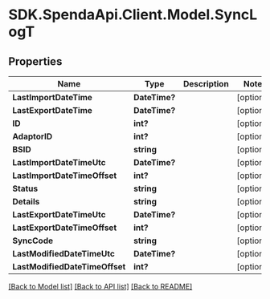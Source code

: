 # SDK.SpendaApi.Client.Model.SyncLogT
## Properties

Name | Type | Description | Notes
------------ | ------------- | ------------- | -------------
**LastImportDateTime** | **DateTime?** |  | [optional] 
**LastExportDateTime** | **DateTime?** |  | [optional] 
**ID** | **int?** |  | [optional] 
**AdaptorID** | **int?** |  | [optional] 
**BSID** | **string** |  | [optional] 
**LastImportDateTimeUtc** | **DateTime?** |  | [optional] 
**LastImportDateTimeOffset** | **int?** |  | [optional] 
**Status** | **string** |  | [optional] 
**Details** | **string** |  | [optional] 
**LastExportDateTimeUtc** | **DateTime?** |  | [optional] 
**LastExportDateTimeOffset** | **int?** |  | [optional] 
**SyncCode** | **string** |  | [optional] 
**LastModifiedDateTimeUtc** | **DateTime?** |  | [optional] 
**LastModifiedDateTimeOffset** | **int?** |  | [optional] 

[[Back to Model list]](../Models) [[Back to API list]](../Api) [[Back to README]](../README.md)

